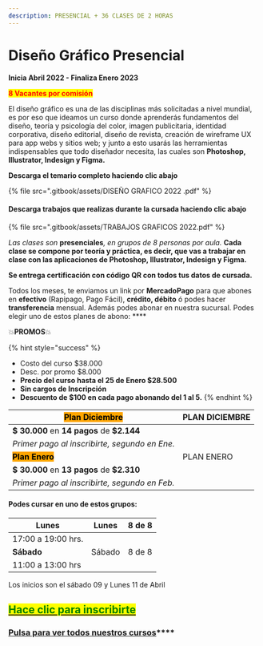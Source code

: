 ```yaml
---
description: PRESENCIAL + 36 CLASES DE 2 HORAS
---
```


# Diseño Gráfico Presencial

**Inicia Abril 2022 - Finaliza Enero 2023**&#x20;

<mark style="color:red;">**8 Vacantes por comisión**</mark>

El diseño gráfico es una de las disciplinas más solicitadas a nivel mundial, es por eso que ideamos un curso donde aprenderás fundamentos del diseño, teoría y psicología del color, imagen publicitaria, identidad corporativa, diseño editorial, diseño de revista, creación de wireframe UX para app webs y sitios web; y junto a esto usarás las herramientas indispensables que todo diseñador necesita, las cuales son **Photoshop, Illustrator,  Indesign y Figma.**

**Descarga el temario completo haciendo clic abajo**&#x20;

{% file src=".gitbook/assets/DISEÑO GRAFICO 2022 .pdf" %}

#### **Descarga trabajos que realizas durante la cursada haciendo clic abajo**

{% file src=".gitbook/assets/TRABAJOS GRAFICOS 2022.pdf" %}

_Las clases son_ **presenciales**_, en grupos de 8 personas por aula._ **Cada clase se compone por teoría y práctica, es decir, que vas a trabajar en clase con las aplicaciones de Photoshop, Illustrator, Indesign y Figma.**&#x20;

**Se entrega certificación con código QR con todos tus datos de cursada.**&#x20;

Todos los meses, te enviamos un link por **MercadoPago** para que abones en **efectivo** (Rapipago, Pago Fácil), **crédito, débito** ó podes hacer **transferencia** mensual. Además podes abonar en nuestra sucursal.  Podes elegir uno de estos planes de abono: ****&#x20;

💥**PROMOS**💥&#x20;

{% hint style="success" %}
* Costo del curso $38.000
* Desc. por promo $8.000
* **Precio del curso hasta el 25 de Enero  $28.500**
* **Sin cargos de Inscripción**
* **Descuento de $100 en cada pago abonando del 1 al 5.**&#x20;
{% endhint %}

| <mark style="background-color:orange;">**Plan Diciembre**</mark> | PLAN DICIEMBRE |
| ---------------------------------------------------------------- | -------------- |
| **$ 30.000** en **14 pagos** de **$2.144**                       |                |
| _Primer pago al inscribirte, segundo en Ene._                    |                |
| <mark style="background-color:orange;">**Plan Enero**</mark>     | PLAN ENERO     |
| **$ 30.000** en **13 pagos** de **$2.310**                       |                |
| _Primer pago al inscribirte, segundo en Feb._                    |                |

#### Podes cursar en uno de estos grupos:

| **Lunes**          | Lunes   | 8 de 8 |
| ------------------ | ------- | ------ |
| 17:00 a 19:00 hrs. |         |        |
| **Sábado**         | Sábado  | 8 de 8 |
| 11:00 a 13:00 hrs  |         |        |

Los inicios son el sábado 09 y Lunes 11 de Abril

## <mark style="color:green;"></mark>[<mark style="color:green;">Hace clic para inscribirte</mark>](http://wa.me/5491164622877?text=Me%20interesa%20el%20curso%20de%20Dise%C3%B1o%20Grafico)<mark style="color:green;"></mark>

### [**Pulsa para ver todos nuestros cursos**](./)****
